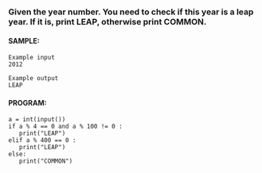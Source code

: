 ### Given the year number. You need to check if this year is a leap year. If it is, print LEAP, otherwise print COMMON.
#### SAMPLE:
```
Example input
2012

Example output
LEAP
```
#### PROGRAM:
```
a = int(input())
if a % 4 == 0 and a % 100 != 0 :
   print("LEAP")
elif a % 400 == 0 :  
   print("LEAP")
else:
   print("COMMON")
```
